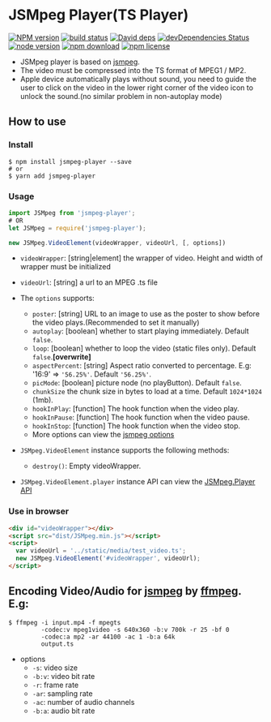 # JSMpeg Player(TS Player)

[![NPM version][npm-image]][npm-url]
[![build status][travis-image]][travis-url]
[![David deps][david-image]][david-url]
[![devDependencies Status][david-dev-image]][david-dev-url]
[![node version][node-image]][node-url]
[![npm download][download-image]][download-url]
[![npm license][license-image]][download-url]

[npm-image]: https://img.shields.io/npm/v/jsmpeg-player.svg?style=flat-square
[npm-url]: https://npmjs.org/package/jsmpeg-player
[travis-image]: https://img.shields.io/travis/cycjimmy/jsmpeg-player.svg?style=flat-square
[travis-url]: https://travis-ci.org/cycjimmy/jsmpeg-player
[david-image]: https://img.shields.io/david/cycjimmy/jsmpeg-player.svg?style=flat-square
[david-url]: https://david-dm.org/cycjimmy/jsmpeg-player
[david-dev-image]: https://david-dm.org/cycjimmy/jsmpeg-player/dev-status.svg?style=flat-square
[david-dev-url]: https://david-dm.org/cycjimmy/jsmpeg-player?type=dev
[node-image]: https://img.shields.io/badge/node.js-%3E=_4.0-green.svg?style=flat-square
[node-url]: http://nodejs.org/download/
[download-image]: https://img.shields.io/npm/dm/jsmpeg-player.svg?style=flat-square
[download-url]: https://npmjs.org/package/jsmpeg-player
[license-image]: https://img.shields.io/npm/l/jsmpeg-player.svg?style=flat-square

* JSMpeg player is based on [jsmpeg](https://github.com/phoboslab/jsmpeg).
* The video must be compressed into the TS format of MPEG1 / MP2.
* Apple device automatically plays without sound, you need to guide the user to click on the video in the lower right corner of the video icon to unlock the sound.(no similar problem in non-autoplay mode)

## How to use
### Install
  ```shell
  $ npm install jsmpeg-player --save
  # or
  $ yarn add jsmpeg-player
  ```

### Usage
  ```javascript
  import JSMpeg from 'jsmpeg-player';
  # OR
  let JSMpeg = require('jsmpeg-player');
  ```

  ```javascript
  new JSMpeg.VideoElement(videoWrapper, videoUrl, [, options])
  ```

* `videoWrapper`: [string|element] the wrapper of video. Height and width of wrapper must be initialized
* `videoUrl`: [string] a url to an MPEG .ts file
* The `options` supports:
  * `poster`: [string] URL to an image to use as the poster to show before the video plays.(Recommended to set it manually)
  * `autoplay`: [boolean] whether to start playing immediately. Default `false`.
  * `loop`: [boolean] whether to loop the video (static files only). Default `false`.**[overwrite]**
  * `aspectPercent`: [string] Aspect ratio converted to percentage. E.g: '16:9' => `'56.25%'`. Default `'56.25%'`.
  * `picMode`: [boolean] picture node (no playButton). Default `false`.
  * `chunkSize` the chunk size in bytes to load at a time. Default `1024*1024` (1mb).
  * `hookInPlay`: [function] The hook function when the video play.
  * `hookInPause`: [function] The hook function when the video pause.
  * `hookInStop`: [function] The hook function when the video stop.
  * More options can view the [jsmpeg options](https://github.com/phoboslab/jsmpeg#usage)

* `JSMpeg.VideoElement` instance supports the following methods:
  * `destroy()`: Empty videoWrapper.
* `JSMpeg.VideoElement.player` instance API can view the [JSMpeg.Player API](https://github.com/phoboslab/jsmpeg#jsmpegplayer-api)

### Use in browser
```html
<div id="videoWrapper"></div>
<script src="dist/JSMpeg.min.js"></script>
<script>
  var videoUrl = '../static/media/test_video.ts';
  new JSMpeg.VideoElement('#videoWrapper', videoUrl);
</script>
```

## Encoding Video/Audio for [jsmpeg](https://github.com/phoboslab/jsmpeg) by [ffmpeg](https://ffmpeg.org/). E.g:
```shell
$ ffmpeg -i input.mp4 -f mpegts
         -codec:v mpeg1video -s 640x360 -b:v 700k -r 25 -bf 0
         -codec:a mp2 -ar 44100 -ac 1 -b:a 64k
         output.ts
```

* options
  * `-s`: video size
  * `-b:v`: video bit rate
  * `-r`: frame rate
  * `-ar`: sampling rate
  * `-ac`: number of audio channels
  * `-b:a`: audio bit rate
